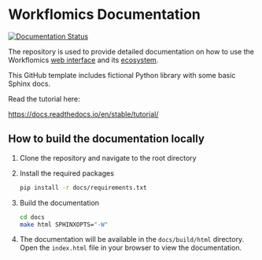 # Workflomics Documentation

[![Documentation Status](https://readthedocs.org/projects/workflomics/badge/?version=latest)](https://workflomics.readthedocs.io/en/latest/?badge=latest)

The repository is used to provide detailed documentation on how to use the Workflomics [web interface](https://github.com/Workflomics/workflomics-frontend) and its [ecosystem](https://github.com/Workflomics).

This GitHub template includes fictional Python library
with some basic Sphinx docs.

Read the tutorial here:

https://docs.readthedocs.io/en/stable/tutorial/

## How to build the documentation locally

1. Clone the repository and navigate to the root directory

2. Install the required packages

    ```bash
    pip install -r docs/requirements.txt
    ```

3. Build the documentation

    ```bash
    cd docs
    make html SPHINXOPTS="-W"
    ```

4. The documentation will be available in the `docs/build/html` directory. Open the `index.html` file in your browser to view the documentation.
